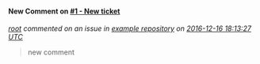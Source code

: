 #### **New Comment** on [#1 - New ticket](http://gitlab.example.com/root/example-repository/issues/1#note_350)
*[root](http://gitlab.example.com/u/root) commented on an issue in [example repository](http://gitlab.example.com/root/example-repository) on [2016-12-16 18:13:27 UTC](http://gitlab.example.com/root/example-repository/issues/1#note_350)*
 > new comment